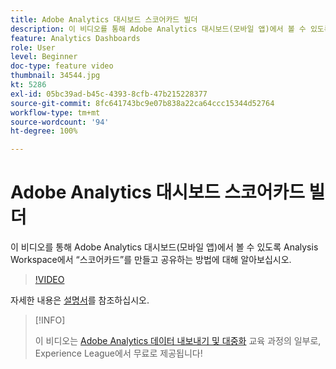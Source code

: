 ```yaml
---
title: Adobe Analytics 대시보드 스코어카드 빌더
description: 이 비디오를 통해 Adobe Analytics 대시보드(모바일 앱)에서 볼 수 있도록 Analysis Workspace에서 “스코어카드”를 만들고 공유하는 방법에 대해 알아보십시오.
feature: Analytics Dashboards
role: User
level: Beginner
doc-type: feature video
thumbnail: 34544.jpg
kt: 5286
exl-id: 05bc39ad-b45c-4393-8cfb-47b215228377
source-git-commit: 8fc641743bc9e07b838a22ca64ccc15344d52764
workflow-type: tm+mt
source-wordcount: '94'
ht-degree: 100%

---
```


# Adobe Analytics 대시보드 스코어카드 빌더

이 비디오를 통해 Adobe Analytics 대시보드(모바일 앱)에서 볼 수 있도록 Analysis Workspace에서 “스코어카드”를 만들고 공유하는 방법에 대해 알아보십시오.

>[!VIDEO](https://video.tv.adobe.com/v/34544/?quality=12&learn=on)

자세한 내용은 [설명서](https://experienceleague.adobe.com/docs/analytics/analyze/mobapp/home.html?lang=ko)를 참조하십시오.

>[!INFO]
>
> 이 비디오는 [Adobe Analytics 데이터 내보내기 및 대중화](https://experienceleague.adobe.com/?recommended=Analytics-A-1-2022.1.democratizing) 교육 과정의 일부로, Experience League에서 무료로 제공됩니다!